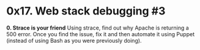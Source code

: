 # 0x17. Web stack debugging #3

**0. Strace is your friend**
Using strace, find out why Apache is returning a 500 error. Once you find the issue, fix it and then automate it using Puppet (instead of using Bash as you were previously doing).
